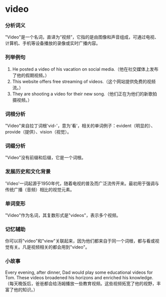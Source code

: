 # video

### 分析词义

  

"Video"是一个名词，直译为“视频”，它指的是由图像和声音组成，可通过电视、计算机、手机等设备播放的录像或实时广播内容。

  

### 列举例句

  

1.  He posted a video of his vacation on social media.（他在社交媒体上发布了他的假期视频。）
2.  This website offers free streaming of videos.（这个网站提供免费的视频流。）
3.  They are shooting a video for their new song.（他们正在为他们的新歌拍摄视频。）

  

### 词根分析

  

"Video"来自拉丁词根'vid-'，意为'看'，相关的单词例子：evident（明显的）、provide（提供）、vision（视觉）。

  

### 词缀分析

  

"Video"没有前缀和后缀，它是一个词根。

  

### 发展历史和文化背景

  

'Video'一词起源于1950年代，随着电视的普及而广泛流传开来。最初用于强调与传统广播（音频）相比的视觉元素。

  

### 单词变形

  

"Video"作为名词，其复数形式是"videos"，表示多个视频。

  

### 记忆辅助

  

你可以将"video"和"view"关联起来，因为他们都来自于同一个词根，都与看或视觉有关。凡是视频相关的都会用到"video"。

  

### 小故事

  

Every evening, after dinner, Dad would play some educational videos for Tom. These videos broadened his horizons and enriched his knowledge.（每天晚饭后，爸爸都会给汤姆播放一些教育视频。这些视频拓宽了他的视野，丰富了他的知识。）
